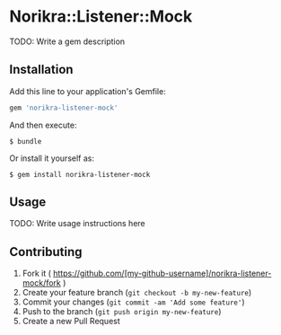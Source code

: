 # Norikra::Listener::Mock

TODO: Write a gem description

## Installation

Add this line to your application's Gemfile:

```ruby
gem 'norikra-listener-mock'
```

And then execute:

    $ bundle

Or install it yourself as:

    $ gem install norikra-listener-mock

## Usage

TODO: Write usage instructions here

## Contributing

1. Fork it ( https://github.com/[my-github-username]/norikra-listener-mock/fork )
2. Create your feature branch (`git checkout -b my-new-feature`)
3. Commit your changes (`git commit -am 'Add some feature'`)
4. Push to the branch (`git push origin my-new-feature`)
5. Create a new Pull Request
